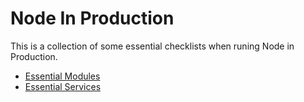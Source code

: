 # Node In Production
This is a collection of some essential checklists when runing Node in Production.

- [Essential Modules](essential-modules.md)
- [Essential Services](essential-services.md)
